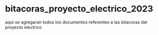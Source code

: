 # bitacoras_proyecto_electrico_2023
aqui se agregaran todos los documentos referentes a las bitacoras del proyecto electrico
